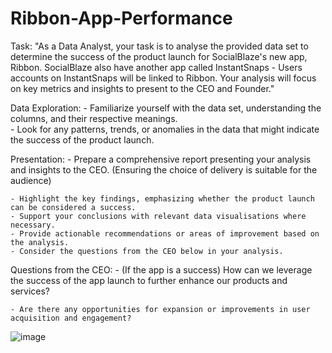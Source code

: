 # Ribbon-App-Performance
Task:	"As a Data Analyst, your task is to analyse the provided data set to determine the success of the product launch for SocialBlaze's new app, Ribbon. SocialBlaze also have another app called InstantSnaps - Users accounts on InstantSnaps will be linked to Ribbon.
Your analysis will focus on key metrics and insights to present to the CEO and Founder."						
							
							
							
							
Data Exploration:	- Familiarize yourself with the data set, understanding the columns, and their respective meanings.						
	- Look for any patterns, trends, or anomalies in the data that might indicate the success of the product launch.						
							
							
							
Presentation:	- Prepare a comprehensive report presenting your analysis and insights to the CEO. (Ensuring the choice of delivery is suitable for the audience)						
							
	- Highlight the key findings, emphasizing whether the product launch can be considered a success.						
	- Support your conclusions with relevant data visualisations where necessary.						
	- Provide actionable recommendations or areas of improvement based on the analysis.						
	- Consider the questions from the CEO below in your analysis. 						
							
							
Questions from the CEO:	- (If the app is a success) How can we leverage the success of the app launch to further enhance our products and services?						
							
	- Are there any opportunities for expansion or improvements in user acquisition and engagement?						
![image](https://github.com/Shregs-Data/Ribbon-App-Performance/assets/119749875/d6444d1d-66c2-40f5-bd5e-001c833ab278)
